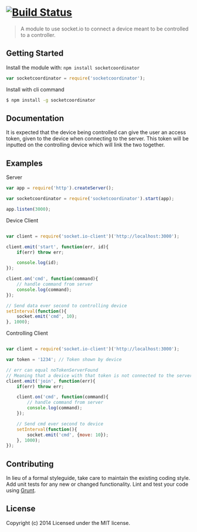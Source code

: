 #  [![Build Status](https://travis-ci.org/williamfligor/socketCoordinator.svg?branch=master)](https://travis-ci.org/williamfligor/socketCoordinator)

> A module to use socket.io to connect a device meant to be controlled to a controller.


## Getting Started

Install the module with: `npm install socketcoordinator`

```js
var socketcoordinator = require('socketcoordinator');
```

Install with cli command

```sh
$ npm install -g socketcoordinator
```

## Documentation

It is expected that the device being controlled can give the user an access token, given to the device when connecting to the server. This token will be inputted on the controlling device which will link the two together.

## Examples

Server
```js
var app = require('http').createServer();

var socketcoordinator = require('socketcoordinator').start(app);

app.listen(3000);
```

Device Client

```js

var client = require('socket.io-client')('http://localhost:3000');

client.emit('start', function(err, id){
    if(err) throw err;

    console.log(id);
});

client.on('cmd', function(command){
    // handle command from server
    console.log(command);
});

// Send data ever second to controlling device
setInterval(function(){
    socket.emit('cmd', 10);
}, 1000);
```

Controlling Client

```js

var client = require('socket.io-client')('http://localhost:3000');

var token = '1234'; // Token shown by device

// err can equal noTokenServerFound
// Meaning that a device with that token is not connected to the server
client.emit('join', function(err){
    if(err) throw err;

    client.on('cmd', function(command){
        // handle command from server
        console.log(command);
    });

    // Send cmd ever second to device
    setInterval(function(){
        socket.emit('cmd', {move: 10});
    }, 1000);
});
```
## Contributing

In lieu of a formal styleguide, take care to maintain the existing coding style. Add unit tests for any new or changed functionality. Lint and test your code using [Grunt](http://gruntjs.com).


## License

Copyright (c) 2014
Licensed under the MIT license.
